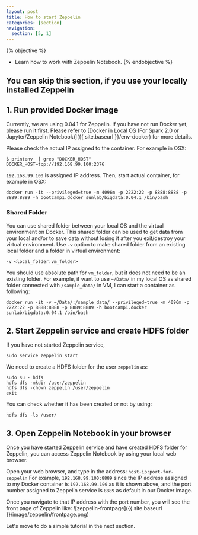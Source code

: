 ```yaml
---
layout: post
title: How to start Zeppelin
categories: [section]
navigation:
  section: [5, 1]
---
```

{% objective %}
- Learn how to work with Zeppelin Notebook.
{% endobjective %}

## You can skip this section, if you use your locally installed Zeppelin
## 1. Run provided Docker image
Currently, we are using 0.04.1 for Zeppelin.
If you have not run Docker yet, please run it first.
Please refer to [Docker in Local OS (For Spark 2.0 or Jupyter/Zeppelin Notebook)]({{ site.baseurl }}/env-docker) for more details.

Please check the actual IP assigned to the container. For example in OSX:
```
$ printenv  | grep "DOCKER_HOST"
DOCKER_HOST=tcp://192.168.99.100:2376
```
`192.168.99.100` is assigned IP address.
Then, start actual container, for example in OSX:
```
docker run -it --privileged=true -m 4096m -p 2222:22 -p 8888:8888 -p 8889:8889 -h bootcamp1.docker sunlab/bigdata:0.04.1 /bin/bash
```

### Shared Folder
You can use shared folder between your local OS and the virtual environment on Docker.
This shared folder can be used to get data from your local and/or to save data without losing it after you exit/destroy your virtual environment.
Use `-v` option to make shared folder from an existing local folder and a folder in virtual environment:
```
-v <local_folder:vm_folder>
```
You should use absolute path for `vm_folder`, but it does not need to be an existing folder. For example, if want to use `~/Data/` in my local OS as shared folder connected with `/sample_data/` in VM, I can start a container as following:
```
docker run -it -v ~/Data/:/sample_data/ --privileged=true -m 4096m -p 2222:22 -p 8888:8888 -p 8889:8889 -h bootcamp1.docker sunlab/bigdata:0.04.1 /bin/bash
```

## 2. Start Zeppelin service and create HDFS folder
If you have not started Zeppelin service,
```
sudo service zeppelin start
```

We need to create a HDFS folder for the user `zeppelin` as:  
```
sudo su - hdfs
hdfs dfs -mkdir /user/zeppelin
hdfs dfs -chown zeppelin /user/zeppelin
exit
```
You can check whether it has been created or not by using:
```
hdfs dfs -ls /user/
```

## 3. Open Zeppelin Notebook in your browser
Once you have started Zeppelin service and have created HDFS folder for Zeppelin, you can access Zeppelin Notebook by using your local web browser.

Open your web browser, and type in the address:
`host-ip:port-for-zeppelin`
For example,
`192.168.99.100:8889` since the IP address assigned to my Docker container is `192.168.99.100` as it is shown above, and the port number assigned to Zeppelin service is `8889` as default in our Docker image.

Once you navigate to that IP address with the port number, you will see the front page of Zeppelin like:
![zeppelin-frontpage]({{ site.baseurl }}/image/zeppelin/frontpage.png)

Let's move to do a simple tutorial in the next section.
